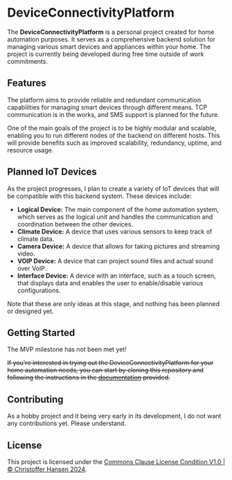 # DeviceConnectivityPlatform

The **DeviceConnectivityPlatform** is a personal project created for home automation purposes. It serves as a
comprehensive backend solution for managing various smart devices and appliances within your home. The project
is
currently being developed during free time outside of work commitments.

## Features

The platform aims to provide reliable and redundant communication capabilities for managing smart devices
through
different means. TCP communication is in the works, and SMS support is planned for the future.

One of the main goals of the project is to be highly modular and scalable, enabling you to run different nodes of the
backend on different hosts. This will provide benefits such as improved scalability, redundancy, uptime, and resource
usage.

## Planned IoT Devices

As the project progresses, I plan to create a variety of IoT devices that will be compatible with this backend
system.
These devices include:

- **Logical Device:** The main component of the home automation system, which serves as the logical unit and handles the
  communication and coordination between the other devices.
- **Climate Device:** A device that uses various sensors to keep track of climate data.
- **Camera Device:** A device that allows for taking pictures and streaming video.
- **VOIP Device:** A device that can project sound files and actual sound over VoIP.
- **Interface Device:** A device with an interface, such as a touch screen, that displays data and enables the
  user to
  enable/disable various configurations.

Note that these are only ideas at this stage, and nothing has been planned or designed yet.

## Getting Started

The MVP milestone has not been met yet!

~~If you're interested in trying out the DeviceConnectivityPlatform for your home automation needs, you can start by
cloning this repository and following the instructions in the [documentation](documentation.md) provided.~~

## Contributing

As a hobby project and it being very early in its development, I do not want any contributions yet. Please understand.

## License

This project is licensed under
the [Commons Clause License Condition V1.0 | © Christoffer Hansen 2024](https://commonsclause.com/).

